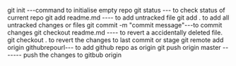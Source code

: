 git init ---command to initialise empty repo
git status --- to check status of current repo
git add readme.md ---- to add untracked file 
git add . to add all untracked changes or files
git commit -m "commit message"---to commit changes
git checkout readme.md ---- to revert a accidentally deleted file.
git checkout .  to revert the changes to last commit or stage
git remote add origin githubrepourl--- to add github repo as origin
git push origin master ------- push the changes to gitbub origin
